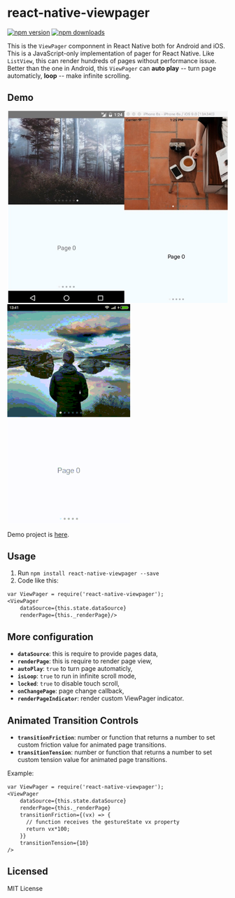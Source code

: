 # react-native-viewpager

[![npm version](https://img.shields.io/npm/v/react-native-viewpager.svg?style=flat-square)](https://www.npmjs.com/package/react-native-viewpager)
[![npm downloads](https://img.shields.io/npm/dm/react-native-viewpager.svg?style=flat-square)](https://www.npmjs.com/package/react-native-viewpager)


This is the `ViewPager` componnent in React Native both for Android and iOS.
This is a JavaScript-only implementation of pager for React Native. Like `ListView`,
this can render hundreds of pages without performance issue. Better than the one in
Android, this `ViewPager` can **auto play** -- turn page automaticly, **loop** -- make infinite scrolling.

## Demo
![](./art/demo.jpg)
![](./art/anim.gif)

Demo project is [here](./Sample).

## Usage

1. Run `npm install react-native-viewpager --save`
2. Code like this:

```
var ViewPager = require('react-native-viewpager');
<ViewPager
    dataSource={this.state.dataSource}
    renderPage={this._renderPage}/>
```

## More configuration

* **`dataSource`**: this is require to provide pages data,
* **`renderPage`**: this is require to render page view,
* **`autoPlay`**: `true` to turn page automaticly,
* **`isLoop`**: `true` to run in infinite scroll mode,
* **`locked`**: `true` to disable touch scroll,
* **`onChangePage`**: page change callback,
* **`renderPageIndicator`**: render custom ViewPager indicator.

## Animated Transition Controls

* **`transitionFriction`**: number or function that returns a number to set custom friction value for animated page transitions.
* **`transitionTension`**: number or function that returns a number to set custom tension value for animated page transitions.

Example:
```
var ViewPager = require('react-native-viewpager');
<ViewPager
    dataSource={this.state.dataSource}
    renderPage={this._renderPage}
    transitionFriction={(vx) => {
      // function receives the gestureState vx property
      return vx*100;
    }}
    transitionTension={10}
/>
```

## Licensed

MIT License
